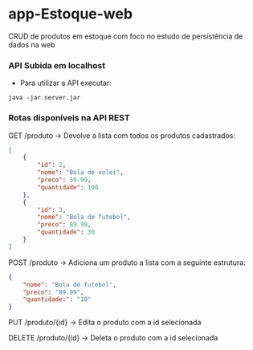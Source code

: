# app-Estoque-web
CRUD de produtos em estoque com foco no estudo de persistência de dados na web

### API Subida em localhost 
- Para utilizar a API executar:

```
java -jar server.jar
```

### Rotas disponíveis na API REST

GET /produto -> Devolve a lista com todos os produtos cadastrados:
```json
[
    {
        "id": 2,
        "nome": "Bola de volei",
        "preco": 59.99,
        "quantidade": 100
    },
    {
        "id": 3,
        "nome": "Bola de futebol",
        "preco": 89.99,
        "quantidade": 30
    }
]
```

POST /produto -> Adiciona um produto a lista com a seguinte estrutura:
```json
{
    "nome": "Bola de futebol",
    "preco": "89.99",
    "quantidade:": "10"
}
```

PUT /produto/{id} -> Edita o produto com a id selecionada

DELETE /produto/{id} -> Deleta o produto com a id selecionada
